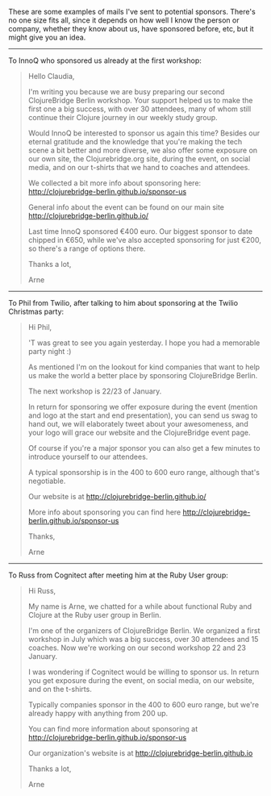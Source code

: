 These are some examples of mails I've sent to potential sponsors. There's no one size fits all, since it depends on how well I know the person or company, whether they know about us, have sponsored before, etc, but it might give you an idea.

----

To InnoQ who sponsored us already at the first workshop:

> Hello Claudia,
>
> I'm writing you because we are busy preparing our second ClojureBridge Berlin workshop. Your support helped us to make the first one a big success, with over 30 attendees, many of whom still continue their Clojure journey in our weekly study group.
>
> Would InnoQ be interested to sponsor us again this time? Besides our eternal gratitude and the knowledge that you're making the tech scene a bit better and more diverse, we also offer some exposure on our own site, the Clojurebridge.org site, during the event, on social media, and on our t-shirts that we hand to coaches and attendees.
>
> We collected a bit more info about sponsoring here: http://clojurebridge-berlin.github.io/sponsor-us
>
> General info about the event can be found on our main site http://clojurebridge-berlin.github.io/
>
> Last time InnoQ sponsored €400 euro. Our biggest sponsor to date chipped in €650, while we've also accepted sponsoring for just €200, so there's a range of options there.
>
> Thanks a lot,
>
> Arne

----

To Phil from Twilio, after talking to him about sponsoring at the Twilio Christmas party:

> Hi Phil,
>
> 'T was great to see you again yesterday. I hope you had a memorable party night :)
>
> As mentioned I'm on the lookout for kind companies that want to help us make the world a better place by sponsoring ClojureBridge Berlin.
>
> The next workshop is 22/23 of January.
>
> In return for sponsoring we offer exposure during the event (mention and logo at the start and end presentation), you can send us swag to hand out, we will elaborately tweet about your awesomeness, and your logo will grace our website and the ClojureBridge event page.
>
> Of course if you're a major sponsor you can also get a few minutes to introduce yourself to our attendees.
>
> A typical sponsorship is in the 400 to 600 euro range, although that's negotiable.
>
> Our website is at http://clojurebridge-berlin.github.io/
>
> More info about sponsoring you can find here http://clojurebridge-berlin.github.io/sponsor-us
>
> Thanks,
>
> Arne

----

To Russ from Cognitect after meeting him at the Ruby User group:

> Hi Russ,
>
> My name is Arne, we chatted for a while about functional Ruby and Clojure at the Ruby user group in Berlin.
>
> I'm one of the organizers of ClojureBridge Berlin. We organized a first workshop in July which was a big success, over 30 attendees and 15 coaches. Now we're working on our second workshop 22 and 23 January.
>
> I was wondering if Cognitect would be willing to sponsor us. In return you get exposure during the event, on social media, on our website, and on the t-shirts.
>
> Typically companies sponsor in the 400 to 600 euro range, but we're already happy with anything from 200 up.
>
> You can find more information about sponsoring at http://clojurebridge-berlin.github.io/sponsor-us
>
> Our organization's website is at http://clojurebridge-berlin.github.io
>
> Thanks a lot,
>
> Arne
